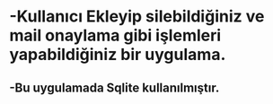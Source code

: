 <h1>-Kullanıcı Ekleyip silebildiğiniz ve mail onaylama gibi işlemleri yapabildiğiniz bir uygulama.</h1>
<h2>-Bu uygulamada Sqlite kullanılmıştır.</h2>
